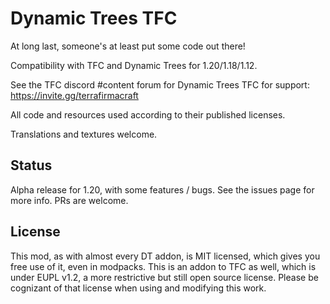 # Dynamic Trees TFC
At long last, someone's at least put some code out there!

Compatibility with TFC and Dynamic Trees for 1.20/1.18/1.12.

See the TFC discord #content forum for Dynamic Trees TFC for support: https://invite.gg/terrafirmacraft

All code and resources used according to their published licenses.

Translations and textures welcome.

## Status

Alpha release for 1.20, with some features / bugs. See the issues page for more info. PRs are welcome.

## License

This mod, as with almost every DT addon, is MIT licensed, which gives you free use of it, even in modpacks. This is an addon to TFC as well, which is under EUPL v1.2, a more restrictive but still open source license. Please be cognizant of that license when using and modifying this work.

